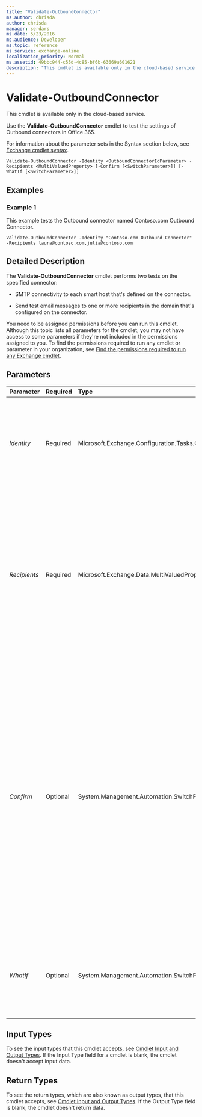 ```yaml
---
title: "Validate-OutboundConnector"
ms.author: chrisda
author: chrisda
manager: serdars
ms.date: 5/23/2016
ms.audience: Developer
ms.topic: reference
ms.service: exchange-online
localization_priority: Normal
ms.assetid: 49bbc944-c55d-4c85-bf6b-63669a601621
description: "This cmdlet is available only in the cloud-based service."
---
```


# Validate-OutboundConnector

This cmdlet is available only in the cloud-based service.
  
Use the **Validate-OutboundConnector** cmdlet to test the settings of Outbound connectors in Office 365.
  
For information about the parameter sets in the Syntax section below, see [Exchange cmdlet syntax](https://technet.microsoft.com/library/bb123552.aspx). 
  
```
Validate-OutboundConnector -Identity <OutboundConnectorIdParameter> -Recipients <MultiValuedProperty> [-Confirm [<SwitchParameter>]] [-WhatIf [<SwitchParameter>]]

```

## Examples
<a name="Examples"> </a>

### Example 1

This example tests the Outbound connector named Contoso.com Outbound Connector.
  
```
Validate-OutboundConnector -Identity "Contoso.com Outbound Connector" -Recipients laura@contoso.com,julia@contoso.com
```

## Detailed Description
<a name="DetailedDescription"> </a>

The **Validate-OutboundConnector** cmdlet performs two tests on the specified connector:
  
- SMTP connectivity to each smart host that's defined on the connector.
    
- Send test email messages to one or more recipients in the domain that's configured on the connector.
    
You need to be assigned permissions before you can run this cmdlet. Although this topic lists all parameters for the cmdlet, you may not have access to some parameters if they're not included in the permissions assigned to you. To find the permissions required to run any cmdlet or parameter in your organization, see [Find the permissions required to run any Exchange cmdlet](https://technet.microsoft.com/library/mt432940.aspx). 
  
## Parameters
<a name="DetailedDescription"> </a>

|**Parameter**|**Required**|**Type**|**Description**|
|:-----|:-----|:-----|:-----|
| _Identity_ <br/> |Required  <br/> |Microsoft.Exchange.Configuration.Tasks.OutboundConnectorIdParameter  <br/> | The _Identity_ parameter specifies the Outbound connector that you want to test. You can use any value that uniquely identifies the connector. For example: <br/>  Name <br/>  Distinguished name <br/>  GUID <br/> |
| _Recipients_ <br/> |Required  <br/> |Microsoft.Exchange.Data.MultiValuedProperty  <br/> |The  _Recipients_parameter specifies one or more email addresses to send a test message to. The email addresses need to be in the domain that's configured on the connector.  <br/> To enter multiple values, use the following syntax:  `<value1>,<value2>,...<valueX>`. If the values contain spaces or otherwise require quotation marks, use the following syntax:  `"<value1>","<value2>",..."<valueX>"`.  <br/> |
| _Confirm_ <br/> |Optional  <br/> |System.Management.Automation.SwitchParameter  <br/> | The _Confirm_ switch specifies whether to show or hide the confirmation prompt. How this switch affects the cmdlet depends on if the cmdlet requires confirmation before proceeding. <br/>  Destructive cmdlets (for example, **Remove-\*** cmdlets) have a built-in pause that forces you to acknowledge the command before proceeding. For these cmdlets, you can skip the confirmation prompt by using this exact syntax: `-Confirm:$false`.  <br/>  Most other cmdlets (for example, **New-\*** and **Set-\*** cmdlets) don't have a built-in pause. For these cmdlets, specifying the _Confirm_ switch without a value introduces a pause that forces you acknowledge the command before proceeding. <br/> |
| _WhatIf_ <br/> |Optional  <br/> |System.Management.Automation.SwitchParameter  <br/> |The  _WhatIf_ switch simulates the actions of the command. You can use this switch to view the changes that would occur without actually applying those changes. You don't need to specify a value with this switch. <br/> |
   
## Input Types
<a name="InputTypes"> </a>

To see the input types that this cmdlet accepts, see [Cmdlet Input and Output Types](http://go.microsoft.com/fwlink/p/?linkId=616387). If the Input Type field for a cmdlet is blank, the cmdlet doesn't accept input data. 
  
## Return Types
<a name="ReturnTypes"> </a>

To see the return types, which are also known as output types, that this cmdlet accepts, see [Cmdlet Input and Output Types](http://go.microsoft.com/fwlink/p/?linkId=616387). If the Output Type field is blank, the cmdlet doesn't return data. 
  

